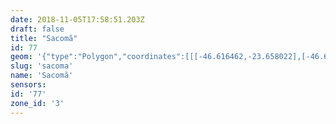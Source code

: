 ```yaml
---
date: 2018-11-05T17:58:51.203Z
draft: false
title: "Sacomã"
id: 77
geom: '{"type":"Polygon","coordinates":[[[-46.616462,-23.658022],[-46.616285,-23.657993],[-46.615971,-23.658449],[-46.615831,-23.658391],[-46.615263,-23.658795],[-46.61502,-23.659742],[-46.614592,-23.660153],[-46.614215,-23.660252],[-46.611982,-23.659122],[-46.610942,-23.658742],[-46.610353,-23.658655],[-46.609956,-23.658369],[-46.60983,-23.658342],[-46.609661,-23.658176],[-46.609277,-23.658114],[-46.609282,-23.658026],[-46.609112,-23.657927],[-46.608873,-23.657893],[-46.608479,-23.657445],[-46.607884,-23.656911],[-46.60773,-23.656969],[-46.607549,-23.656905],[-46.607356,-23.656709],[-46.606821,-23.656385],[-46.606578,-23.656389],[-46.606289,-23.656276],[-46.605888,-23.65624],[-46.605327,-23.656052],[-46.604672,-23.656103],[-46.604385,-23.656187],[-46.604204,-23.656079],[-46.603886,-23.656157],[-46.60373,-23.656058],[-46.603437,-23.65599],[-46.603117,-23.655798],[-46.60304,-23.655531],[-46.602622,-23.655336],[-46.602487,-23.655066],[-46.60231,-23.654952],[-46.602477,-23.654681],[-46.601157,-23.654276],[-46.601227,-23.654003],[-46.600965,-23.653784],[-46.60018,-23.653624],[-46.599814,-23.653433],[-46.599363,-23.653066],[-46.599086,-23.652966],[-46.598149,-23.653103],[-46.597189,-23.652888],[-46.596751,-23.652888],[-46.596472,-23.652805],[-46.595873,-23.652322],[-46.59552,-23.651674],[-46.594975,-23.65164],[-46.59372,-23.65088],[-46.593265,-23.650861],[-46.593005,-23.650765],[-46.592152,-23.650111],[-46.590864,-23.649485],[-46.589969,-23.648971],[-46.589577,-23.648612],[-46.587964,-23.647502],[-46.587642,-23.647219],[-46.584608,-23.6452],[-46.584939,-23.644804],[-46.584808,-23.644547],[-46.584501,-23.644177],[-46.584211,-23.643193],[-46.58347,-23.641478],[-46.583393,-23.641153],[-46.584649,-23.63672],[-46.584992,-23.63538],[-46.585006,-23.635064],[-46.58474,-23.634193],[-46.584254,-23.633644],[-46.583491,-23.633091],[-46.582608,-23.632649],[-46.582317,-23.632383],[-46.581978,-23.631617],[-46.58141,-23.629165],[-46.581436,-23.628725],[-46.581583,-23.628166],[-46.581765,-23.627926],[-46.58264,-23.627148],[-46.58306,-23.626597],[-46.583254,-23.626182],[-46.583258,-23.625737],[-46.583034,-23.625276],[-46.582767,-23.624163],[-46.582413,-23.621877],[-46.58186,-23.618923],[-46.581702,-23.617597],[-46.581376,-23.616134],[-46.581328,-23.615616],[-46.580658,-23.612052],[-46.583081,-23.611146],[-46.585497,-23.610701],[-46.585905,-23.610716],[-46.58622,-23.61066],[-46.586642,-23.610493],[-46.588389,-23.610174],[-46.588609,-23.610191],[-46.589592,-23.609779],[-46.593438,-23.606814],[-46.594041,-23.606191],[-46.595568,-23.604967],[-46.59585,-23.604862],[-46.595939,-23.604659],[-46.596846,-23.603934],[-46.597156,-23.603617],[-46.597892,-23.602685],[-46.598401,-23.601901],[-46.598524,-23.601816],[-46.598639,-23.601821],[-46.598795,-23.601928],[-46.599663,-23.602976],[-46.600374,-23.60351],[-46.601907,-23.604172],[-46.601593,-23.604238],[-46.602123,-23.60416],[-46.602659,-23.604184],[-46.60297,-23.60425],[-46.603269,-23.604403],[-46.604462,-23.60551],[-46.605157,-23.606342],[-46.605367,-23.606762],[-46.608502,-23.615073],[-46.611397,-23.621282],[-46.61227,-23.622857],[-46.61213,-23.622763],[-46.612041,-23.62277],[-46.611798,-23.624663],[-46.611663,-23.625161],[-46.611183,-23.625101],[-46.611142,-23.625144],[-46.611111,-23.625325],[-46.611178,-23.625771],[-46.611087,-23.625926],[-46.610794,-23.626141],[-46.610713,-23.626565],[-46.610518,-23.626874],[-46.610558,-23.627446],[-46.610347,-23.627834],[-46.610256,-23.628599],[-46.609497,-23.630542],[-46.609056,-23.632069],[-46.609003,-23.633049],[-46.609138,-23.633541],[-46.609105,-23.633845],[-46.609269,-23.634034],[-46.609342,-23.634259],[-46.609619,-23.634533],[-46.610121,-23.635265],[-46.610344,-23.635865],[-46.610676,-23.636006],[-46.610895,-23.636193],[-46.611167,-23.637552],[-46.611166,-23.63806],[-46.611287,-23.638468],[-46.61151,-23.638877],[-46.611717,-23.639611],[-46.611807,-23.639726],[-46.612369,-23.639882],[-46.613759,-23.640137],[-46.613869,-23.640413],[-46.61388,-23.640693],[-46.61372,-23.641281],[-46.613284,-23.641779],[-46.613065,-23.6422],[-46.612616,-23.642709],[-46.612523,-23.643074],[-46.612622,-23.643814],[-46.613133,-23.644862],[-46.613675,-23.64577],[-46.613883,-23.646393],[-46.613892,-23.646658],[-46.613587,-23.647684],[-46.613481,-23.648557],[-46.614039,-23.650304],[-46.614439,-23.651165],[-46.614524,-23.651477],[-46.614483,-23.652],[-46.613855,-23.65401],[-46.613775,-23.65476],[-46.615694,-23.657682],[-46.616462,-23.658022]]]}'
slug: 'sacoma'
name: 'Sacomã'
sensors:
id: '77'
zone_id: '3'
---
```

		